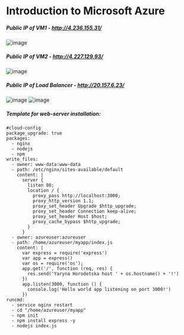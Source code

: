 # Introduction to Microsoft Azure

##### Public IP of VM1 - *http://4.236.155.31/*
![image](https://user-images.githubusercontent.com/104198926/206923740-892c3a21-5374-4372-803d-5a5d129a88d4.png)
##### Public IP of VM2 - *http://4.227.129.93/*
![image](https://user-images.githubusercontent.com/104198926/206923757-80875fa2-bfbf-495a-9b77-456035232897.png)
##### Public IP of Load Balancer - *http://20.157.6.23/* 
![image](https://user-images.githubusercontent.com/104198926/206923506-58f43d06-fb9e-425d-bae8-d52a9c7be432.png)
![image](https://user-images.githubusercontent.com/104198926/206923511-ae949e7f-12d8-41db-b9fa-df47274f5294.png)

##### Template for web-server installation:
```
#cloud-config
package_upgrade: true
packages:
  - nginx
  - nodejs
  - npm
write_files:
  - owner: www-data:www-data
  - path: /etc/nginx/sites-available/default
    content: |
      server {
        listen 80;
        location / {
          proxy_pass http://localhost:3000;
          proxy_http_version 1.1;
          proxy_set_header Upgrade $http_upgrade;
          proxy_set_header Connection keep-alive;
          proxy_set_header Host $host;
          proxy_cache_bypass $http_upgrade;
        }
      }
  - owner: azureuser:azureuser
  - path: /home/azureuser/myapp/index.js
    content: |
      var express = require('express')
      var app = express()
      var os = require('os');
      app.get('/', function (req, res) {
        res.send('Yaryna Horodetska host ' + os.hostname() + '!')
      })
      app.listen(3000, function () {
        console.log('Hello world app listening on port 3000!')
      })
runcmd:
  - service nginx restart
  - cd "/home/azureuser/myapp"
  - npm init
  - npm install express -y
  - nodejs index.js
```
